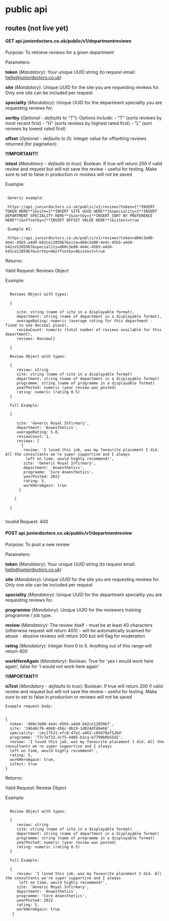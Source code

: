 # public api

## routes (not live yet)

#### GET api.juniordoctors.co.uk/public/v1/departmentreviews

Purpose:
To retrieve reviews for a given department

Parameters:

  **token** (*Mandatory*): Your unique UUID string (to request email: hello@juniordoctors.co.uk)

  **site** (*Mandatory*): Unique UUID for the site you are requesting reviews for. Only one site can be included per request

  **speciality** (*Mandatory*): Unique UUID for the department speciality you are requesting reviews for.
  
  **sortby** (*Optional - defaults to "T"*): 
     Options include:
       - "T" (sorts reviews by most recent first)
       - "H" (sorts reviews by highest rated first)
       - "L" (sort reviews by lowest rated first)
    
  **offset** (*Optional - defaults to 0*): Integer value for offsetting reviews returned (for pagination) 
  
  **!!IMPORTANT!!**    
        
  **istest** (*Mandatory - defaults to true*): Boolean. If true will return 200 if valid review and request but will not save the review - useful for testing. Make sure to set to false in production or reviews will not be saved
  
  Example:
  
  ```
  
   Generic example:
   
   https://api.juniordoctors.co.uk/public/v1/reviews?token={**INSERT TOKEN HERE**}&site={**INSERT SITE UUID HERE**}&speciality={**INSERT DEPARTMENT SPECIALITY HERE**}&sortby={**INSERT SORT BY PREFERENCE HERE**}&offsetby={**INSERT OFFSET VALUE HERE**}&istest=true
   
   Example #1:
   
   https://api.juniordoctors.co.uk/public/v1/reviews?token=d60c3e80-4e4c-45b5-a4d4-b42ce12059b7&site=d60c3e80-4e4c-45b5-a4d4-b42ce12059b7&speciality=d60c3e80-4e4c-45b5-a4d4-b42ce12059b7&sortby=H&offsetby=0&istest=true
  
  ```
  
Returns:

Valid Request: Reviews Object

Example: 

 ```
 
   Reviews Object with types:
   
   {
      
      site: string (name of site in a displayable format),
      department: string (name of department in a displayable format),
      averageRating: numeric (average rating for this department - fixed to one decimal place),
      reviewCount: numeric (total number of reviews available for this department),
      reviews: Review[]

   }
   
   Review Object with types:
   
   {
      review: string
      site: string (name of site in a displayable format)
      department: string (name of department in a displayable format)
      programme: string (name of programme in a displayable format)
      yearPosted: numeric (year review was posted)
      rating: numeric (rating 0-5)
   }
  
   Full Example:
   
   {
    
      site: 'Generic Royal Infirmary',
      department: 'Anaesthetics',
      averageRating: 5.0,
      reviewCount: 1,
      reviews: [
        { 
         review: 'I loved this job, was my favourite placement I did. All the consultants we're super supportive and I always
          left on time, would highly recommend!',
         site: 'Generic Royal Infirmary',
         department: 'Anaesthetics',
         programme: 'Core Anaesthetics',
         yearPosted: 2022
         rating: 5,
         workHereAgain: true
       }
    
     ]
   
   }
  
  ```
  
  Invalid Request: 400
  
#### POST api.juniordoctors.co.uk/public/v1/departmentreview

Purpose:
To post a new review
  
Parameters:
    
**token** (*Mandatory*): Your unique UUID string (to request email: hello@juniordoctors.co.uk)

**site** (*Mandatory*): Unique UUID for the site you are requesting reviews for. Only one site can be included per request
    
**speciality** (*Mandatory*): Unique UUID for the department speciality you are requesting reviews for.

**programme** (*Mandatory*): Unique UUID for the reviewers training programme / job type.
    
**review** (*Mandatory*): The review itself
      - must be at least 40 characters (otherwise request will return 400)
      - will be automatically scanned for abuse - abusive reviews will return 200 but will flag for moderation
      
**rating** (*Mandatory*): Integer from 0 to 5. Anything out of this range will return 400

**workHereAgain** (*Mandatory*): Boolean. True for 'yes I would work here again', false for 'I would not work here again' 
        
**!!IMPORTANT!!**    
        
**isTest** (*Mandatory - defaults to true*): Boolean. If true will return 200 if valid review and request but will not save the review - useful for testing. Make sure to set to false in production or reviews will not be saved
 
```
Example request body:


{
  token: 'd60c3e80-4e4c-45b5-a4d4-b42ce12059b7',
  site: '24648cf6-4b60-456c-8b19-1d824dfd0e68',
  speciality: 'cec17531-efc8-47e1-a462-c0d478af526d'
  programme: '77c7af33-2cf5-4405-b2ca-b7799b0b55d2',
  review: 'I loved this job, was my favourite placement I did. All the consultants we're super supportive and I always
  left on time, would highly recommend!',
  rating: 5,
  workHereAgain: true,
  isTest: true
}

```

Returns: 

Valid Request: Review Object

Example: 

 ```
   
   Review Object with types:
   
   {
      review: string
      site: string (name of site in a displayable format)
      department: string (name of department in a displayable format)
      programme: string (name of programme in a displayable format)
      yearPosted: numeric (year review was posted)
      rating: numeric (rating 0-5)
   }
   
   Full Example:
   
   { 
      review: 'I loved this job, was my favourite placement I did. All the consultants we're super supportive and I always
       left on time, would highly recommend!',
      site: 'Generic Royal Infirmary',
      department: 'Anaesthetics',
      programme: 'Core Anaesthetics',
      yearPosted: 2022
      rating: 5,
      workHereAgain: true
    }
   
   ```
